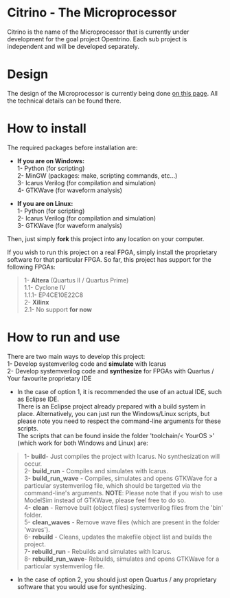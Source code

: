 # Citrino - The Microprocessor
Citrino is the name of the Microprocessor that is currently under development for the goal project Opentrino. 
Each sub project is independent and will be developed separately.

# Design
The design of the Microprocessor is currently being done [on this page](https://github.com/Opentrino/Opentrino-Design/tree/master/CitrinoDesign).
All the technical details can be found there.

# How to install
The required packages before installation are:

- **If you are on Windows:**  
1- Python (for scripting)  
2- MinGW (packages: make, scripting commands, etc...)  
3- Icarus Verilog (for compilation and simulation)  
4- GTKWave (for waveform analysis)  

- **If you are on Linux:**  
1- Python (for scripting)  
2- Icarus Verilog (for compilation and simulation)  
3- GTKWave (for waveform analysis)  

Then, just simply **fork** this project into any location on your computer.

If you wish to run this project on a real FPGA, simply install the proprietary software for that particular FPGA.
So far, this project has support for the following FPGAs:
>1- **Altera** (Quartus II / Quartus Prime)  
>1.1- Cyclone IV  
>1.1.1- EP4CE10E22C8  
>2- **Xilinx**  
>2.1- No support **for now**  

# How to run and use
There are two main ways to develop this project:  
1- Develop systemverilog code and **simulate** with Icarus  
2- Develop systemverilog code and **synthesize** for FPGAs with Quartus / Your favourite proprietary IDE  

- In the case of option 1, it is recommended the use of an actual IDE, such as Eclipse IDE.  
There is an Eclipse project already prepared with a build system in place. Alternatively, you can just run the Windows/Linux scripts, but please note you need to respect the command-line arguments for these scripts.  
The scripts that can be found inside the folder 'toolchain/< YourOS >' (which work for both Windows and Linux) are:
> 1- **build**- Just compiles the project with Icarus. No synthesization will occur.  
> 2- **build_run** - Compiles and simulates with Icarus.  
> 3- **build_run_wave** - Compiles, simulates and opens GTKWave for a particular systemverilog file, which should be targetted via the command-line's arguments. **NOTE**: Please note that if you wish to use ModelSim instead of GTKWave, please feel free to do so.  
> 4- **clean** - Remove built (object files) systemverilog files from the 'bin' folder.  
> 5- **clean_waves** - Remove wave files (which are present in the folder 'waves').  
> 6- **rebuild** - Cleans, updates the makefile object list and builds the project.  
> 7- **rebuild_run** - Rebuilds and simulates with Icarus.  
> 8- **rebuild_run_wave**- Rebuilds, simulates and opens GTKWave for a particular systemverilog file.  

- In the case of option 2, you should just open Quartus / any proprietary software that you would use for synthesizing.

